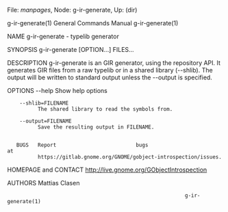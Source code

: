 File: *manpages*,  Node: g-ir-generate,  Up: (dir)

g-ir-generate(1)            General Commands Manual           g-ir-generate(1)



NAME
       g-ir-generate - typelib generator

SYNOPSIS
       g-ir-generate [OPTION...] FILES...

DESCRIPTION
       g-ir-generate  is  an  GIR  generator,  using  the  repository  API. It
       generates GIR  files  from  a  raw  typelib  or  in  a  shared  library
       (--shlib).   The  output  will be written to standard output unless the
       --output is specified.

OPTIONS
        --help
              Show help options

        --shlib=FILENAME
              The shared library to read the symbols from.

        --output=FILENAME
              Save the resulting output in FILENAME.


       BUGS   Report                          bugs                          at
              https://gitlab.gnome.org/GNOME/gobject-introspection/issues.

HOMEPAGE and CONTACT
       http://live.gnome.org/GObjectIntrospection

AUTHORS
       Mattias Clasen



                                                              g-ir-generate(1)
